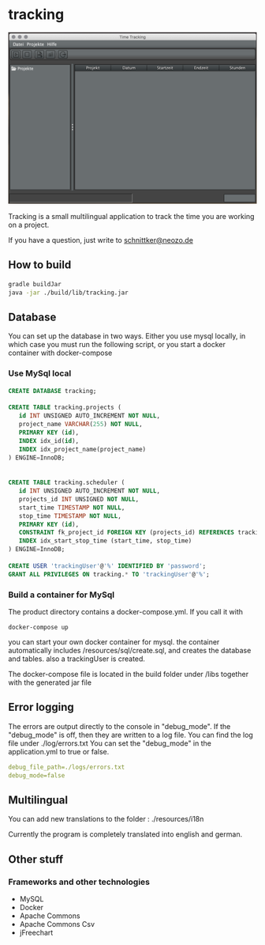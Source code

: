 # tracking 
![screenshot](https://github.com/schnittker/tracking/blob/master/screenshots/screenshot.png?raw=true)

Tracking is a small multilingual application to track the time you are working on a project. 

If you have a question, just write to 
schnittker@neozo.de

## How to build
```bash
gradle buildJar
java -jar ./build/lib/tracking.jar
```

## Database
You can set up the database in two ways.
Either you use mysql locally, in which case you must run the following script, or you start a docker container with docker-compose

### Use MySql local

```sql
CREATE DATABASE tracking;

CREATE TABLE tracking.projects (
   id INT UNSIGNED AUTO_INCREMENT NOT NULL,
   project_name VARCHAR(255) NOT NULL,
   PRIMARY KEY (id),
   INDEX idx_id(id),
   INDEX idx_project_name(project_name)
) ENGINE=InnoDB;


CREATE TABLE tracking.scheduler (
   id INT UNSIGNED AUTO_INCREMENT NOT NULL,
   projects_id INT UNSIGNED NOT NULL,
   start_time TIMESTAMP NOT NULL,
   stop_time TIMESTAMP NOT NULL,
   PRIMARY KEY (id),
   CONSTRAINT fk_project_id FOREIGN KEY (projects_id) REFERENCES tracking.projects (id),
   INDEX idx_start_stop_time (start_time, stop_time)
) ENGINE=InnoDB;

CREATE USER 'trackingUser'@'%' IDENTIFIED BY 'password';
GRANT ALL PRIVILEGES ON tracking.* TO 'trackingUser'@'%';
```

### Build a container for MySql
The product directory contains a docker-compose.yml.
If you call it with 
```shell
docker-compose up
```
you can start your own docker container for mysql. 
the container automatically includes /resources/sql/create.sql, and creates the database and tables. 
also a trackingUser is created.

The docker-compose file is located in the build folder under /libs together with the generated jar file

## Error logging
The errors are output directly to the console in "debug_mode". 
If the "debug_mode" is off, then they are written to a log file. 
You can find the log file under ./log/errors.txt
You can set the "debug_mode" in the application.yml to true or false.

```yaml
debug_file_path=./logs/errors.txt
debug_mode=false
```

## Multilingual
You can add new translations to the folder :
./resources/i18n

Currently the program is completely translated into english and german. 

## Other stuff
### Frameworks and other technologies
* MySQL
* Docker
* Apache Commons
* Apache Commons Csv
* jFreechart
